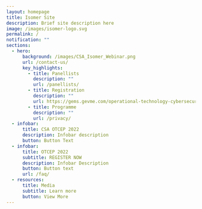 ```yaml
---
layout: homepage
title: Isomer Site
description: Brief site description here
image: /images/isomer-logo.svg
permalink: /
notification: ""
sections:
  - hero:
      background: /images/CSA_Isomer_Webinar.png
      url: /contact-us/
      key_highlights:
        - title: Panellists
          description: ""
          url: /panellists/
        - title: Registration
          description: ""
          url: https://gems.gevme.com/operational-technology-cybersecurity-expert-panel-otcep-forum-2022-86911165
        - title: Programme
          description: ""
          url: /privacy/
  - infobar:
      title: CSA OTCEP 2022
      description: Infobar description
      button: Button Text
  - infobar:
      title: OTCEP 2022
      subtitle: REGISTER NOW
      description: Infobar Description
      button: Button text
      url: /faq/
  - resources:
      title: Media
      subtitle: Learn more
      button: View More
---
```

